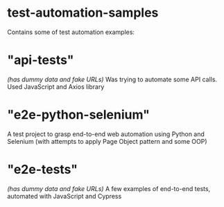 # test-automation-samples
Contains some of test automation examples:

# "api-tests"
*(has dummy data and fake URLs)*
Was trying to automate some API calls. Used JavaScript and Axios library

# "e2e-python-selenium"
A test project to grasp end-to-end web automation using Python and Selenium (with attempts to apply Page Object pattern and some OOP)

# "e2e-tests"
*(has dummy data and fake URLs)*
A few examples of end-to-end tests, automated with JavaScript and Cypress
